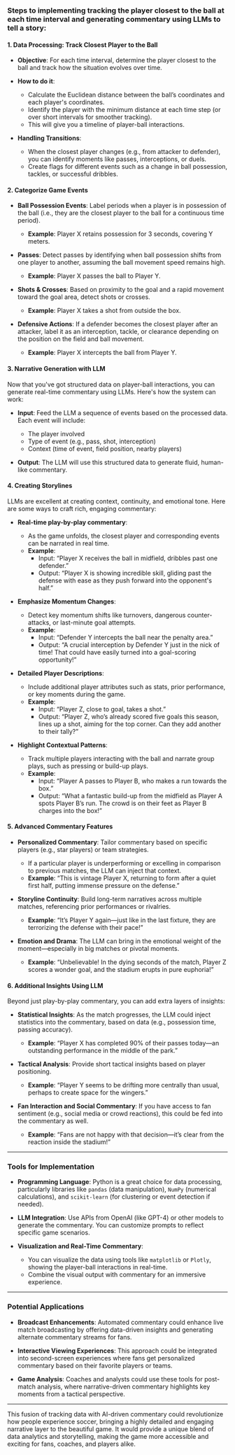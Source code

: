 ### **Steps to implementing tracking the player closest to the ball at each time interval and generating commentary using LLMs to tell a story:**

#### 1. **Data Processing: Track Closest Player to the Ball**
   - **Objective**: For each time interval, determine the player closest to the ball and track how the situation evolves over time.
   - **How to do it**:
     - Calculate the Euclidean distance between the ball’s coordinates and each player's coordinates.
     - Identify the player with the minimum distance at each time step (or over short intervals for smoother tracking).
     - This will give you a timeline of player-ball interactions.
   
   - **Handling Transitions**:
     - When the closest player changes (e.g., from attacker to defender), you can identify moments like passes, interceptions, or duels.
     - Create flags for different events such as a change in ball possession, tackles, or successful dribbles.

#### 2. **Categorize Game Events**
   - **Ball Possession Events**: Label periods when a player is in possession of the ball (i.e., they are the closest player to the ball for a continuous time period).
     - **Example**: Player X retains possession for 3 seconds, covering Y meters.
   
   - **Passes**: Detect passes by identifying when ball possession shifts from one player to another, assuming the ball movement speed remains high.
     - **Example**: Player X passes the ball to Player Y.

   - **Shots & Crosses**: Based on proximity to the goal and a rapid movement toward the goal area, detect shots or crosses.
     - **Example**: Player X takes a shot from outside the box.

   - **Defensive Actions**: If a defender becomes the closest player after an attacker, label it as an interception, tackle, or clearance depending on the position on the field and ball movement.
     - **Example**: Player X intercepts the ball from Player Y.

#### 3. **Narrative Generation with LLM**
   Now that you've got structured data on player-ball interactions, you can generate real-time commentary using LLMs. Here's how the system can work:

   - **Input**: Feed the LLM a sequence of events based on the processed data. Each event will include:
     - The player involved
     - Type of event (e.g., pass, shot, interception)
     - Context (time of event, field position, nearby players)
   
   - **Output**: The LLM will use this structured data to generate fluid, human-like commentary.

#### 4. **Creating Storylines**
   LLMs are excellent at creating context, continuity, and emotional tone. Here are some ways to craft rich, engaging commentary:

   - **Real-time play-by-play commentary**: 
     - As the game unfolds, the closest player and corresponding events can be narrated in real time.
     - **Example**:
       - Input: “Player X receives the ball in midfield, dribbles past one defender.”
       - Output: “Player X is showing incredible skill, gliding past the defense with ease as they push forward into the opponent's half.”

   - **Emphasize Momentum Changes**:
     - Detect key momentum shifts like turnovers, dangerous counter-attacks, or last-minute goal attempts.
     - **Example**:
       - Input: “Defender Y intercepts the ball near the penalty area.”
       - Output: “A crucial interception by Defender Y just in the nick of time! That could have easily turned into a goal-scoring opportunity!”

   - **Detailed Player Descriptions**:
     - Include additional player attributes such as stats, prior performance, or key moments during the game.
     - **Example**:
       - Input: “Player Z, close to goal, takes a shot.”
       - Output: “Player Z, who’s already scored five goals this season, lines up a shot, aiming for the top corner. Can they add another to their tally?”

   - **Highlight Contextual Patterns**:
     - Track multiple players interacting with the ball and narrate group plays, such as pressing or build-up plays.
     - **Example**:
       - Input: “Player A passes to Player B, who makes a run towards the box.”
       - Output: “What a fantastic build-up from the midfield as Player A spots Player B’s run. The crowd is on their feet as Player B charges into the box!”

#### 5. **Advanced Commentary Features**
   - **Personalized Commentary**: Tailor commentary based on specific players (e.g., star players) or team strategies.
     - If a particular player is underperforming or excelling in comparison to previous matches, the LLM can inject that context.
     - **Example**: “This is vintage Player X, returning to form after a quiet first half, putting immense pressure on the defense.”

   - **Storyline Continuity**: Build long-term narratives across multiple matches, referencing prior performances or rivalries.
     - **Example**: “It’s Player Y again—just like in the last fixture, they are terrorizing the defense with their pace!”

   - **Emotion and Drama**: The LLM can bring in the emotional weight of the moment—especially in big matches or pivotal moments.
     - **Example**: “Unbelievable! In the dying seconds of the match, Player Z scores a wonder goal, and the stadium erupts in pure euphoria!”

#### 6. **Additional Insights Using LLM**
   Beyond just play-by-play commentary, you can add extra layers of insights:
   - **Statistical Insights**: As the match progresses, the LLM could inject statistics into the commentary, based on data (e.g., possession time, passing accuracy).
     - **Example**: “Player X has completed 90% of their passes today—an outstanding performance in the middle of the park.”
   
   - **Tactical Analysis**: Provide short tactical insights based on player positioning.
     - **Example**: “Player Y seems to be drifting more centrally than usual, perhaps to create space for the wingers.”

   - **Fan Interaction and Social Commentary**: If you have access to fan sentiment (e.g., social media or crowd reactions), this could be fed into the commentary as well.
     - **Example**: “Fans are not happy with that decision—it’s clear from the reaction inside the stadium!”

---

### **Tools for Implementation**

- **Programming Language**: Python is a great choice for data processing, particularly libraries like `pandas` (data manipulation), `NumPy` (numerical calculations), and `scikit-learn` (for clustering or event detection if needed).
  
- **LLM Integration**: Use APIs from OpenAI (like GPT-4) or other models to generate the commentary. You can customize prompts to reflect specific game scenarios.
  
- **Visualization and Real-Time Commentary**:
  - You can visualize the data using tools like `matplotlib` or `Plotly`, showing the player-ball interactions in real-time.
  - Combine the visual output with commentary for an immersive experience.

---

### **Potential Applications**
- **Broadcast Enhancements**: Automated commentary could enhance live match broadcasting by offering data-driven insights and generating alternate commentary streams for fans.
  
- **Interactive Viewing Experiences**: This approach could be integrated into second-screen experiences where fans get personalized commentary based on their favorite players or teams.
  
- **Game Analysis**: Coaches and analysts could use these tools for post-match analysis, where narrative-driven commentary highlights key moments from a tactical perspective.

---

This fusion of tracking data with AI-driven commentary could revolutionize how people experience soccer, bringing a highly detailed and engaging narrative layer to the beautiful game. It would provide a unique blend of data analytics and storytelling, making the game more accessible and exciting for fans, coaches, and players alike.
